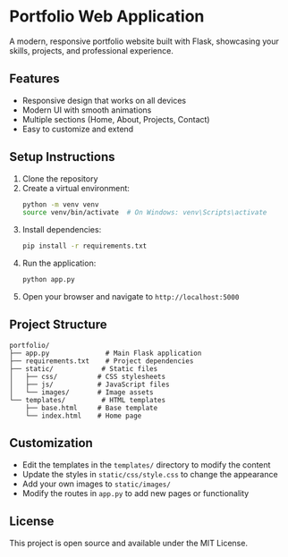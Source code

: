 # Portfolio Web Application

A modern, responsive portfolio website built with Flask, showcasing your skills, projects, and professional experience.

## Features

- Responsive design that works on all devices
- Modern UI with smooth animations
- Multiple sections (Home, About, Projects, Contact)
- Easy to customize and extend

## Setup Instructions

1. Clone the repository
2. Create a virtual environment:
   ```bash
   python -m venv venv
   source venv/bin/activate  # On Windows: venv\Scripts\activate
   ```
3. Install dependencies:
   ```bash
   pip install -r requirements.txt
   ```
4. Run the application:
   ```bash
   python app.py
   ```
5. Open your browser and navigate to `http://localhost:5000`

## Project Structure

```
portfolio/
├── app.py              # Main Flask application
├── requirements.txt    # Project dependencies
├── static/            # Static files
│   ├── css/          # CSS stylesheets
│   ├── js/           # JavaScript files
│   └── images/       # Image assets
└── templates/         # HTML templates
    ├── base.html     # Base template
    └── index.html    # Home page
```

## Customization

- Edit the templates in the `templates/` directory to modify the content
- Update the styles in `static/css/style.css` to change the appearance
- Add your own images to `static/images/`
- Modify the routes in `app.py` to add new pages or functionality

## License

This project is open source and available under the MIT License. 